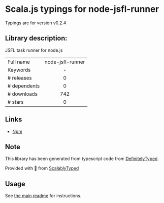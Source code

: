 
# Scala.js typings for node-jsfl-runner

Typings are for version v0.2.4

## Library description:
JSFL task runner for node.js

|                    |                 |
| ------------------ | :-------------: |
| Full name          | node-jsfl-runner |
| Keywords           | - |
| # releases         | 0 |
| # dependents       | 0 |
| # downloads        | 742 |
| # stars            | 0 |

## Links
- [Npm](https://www.npmjs.com/package/node-jsfl-runner)
    


## Note
This library has been generated from typescript code from [DefinitelyTyped](https://definitelytyped.org).

Provided with :purple_heart: from [ScalablyTyped](https://github.com/oyvindberg/ScalablyTyped)

## Usage
See [the main readme](../../readme.md) for instructions.


